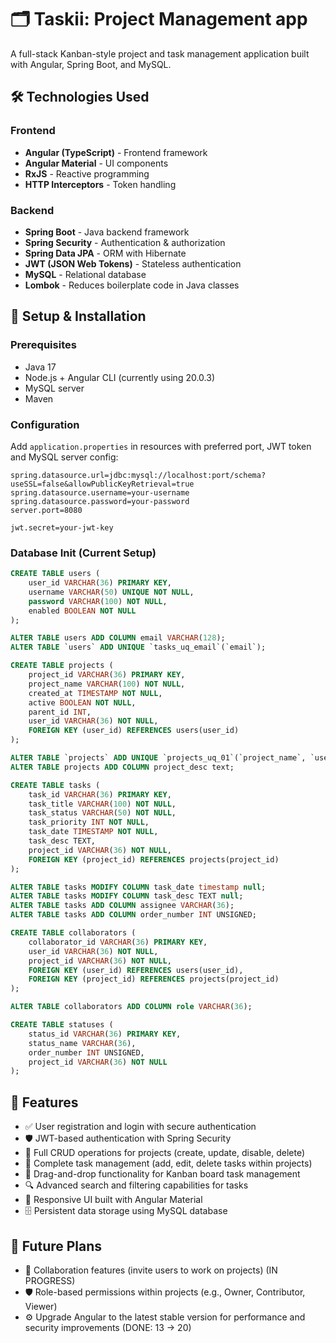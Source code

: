 # 🗂️ Taskii: Project Management app

A full-stack Kanban-style project and task management application built with Angular, Spring Boot, and MySQL.

## 🛠️ Technologies Used

### Frontend
- **Angular (TypeScript)** - Frontend framework
- **Angular Material** - UI components
- **RxJS** - Reactive programming
- **HTTP Interceptors** - Token handling

### Backend
- **Spring Boot** - Java backend framework
- **Spring Security** - Authentication & authorization
- **Spring Data JPA** - ORM with Hibernate
- **JWT (JSON Web Tokens)** - Stateless authentication
- **MySQL** - Relational database
- **Lombok** - Reduces boilerplate code in Java classes

## 🧰 Setup & Installation

### Prerequisites
- Java 17
- Node.js + Angular CLI (currently using 20.0.3)
- MySQL server
- Maven

### Configuration
Add `application.properties` in resources with preferred port, JWT token and MySQL server config:

```properties
spring.datasource.url=jdbc:mysql://localhost:port/schema?useSSL=false&allowPublicKeyRetrieval=true
spring.datasource.username=your-username
spring.datasource.password=your-password
server.port=8080

jwt.secret=your-jwt-key
```

### Database Init (Current Setup)

```sql
CREATE TABLE users (
    user_id VARCHAR(36) PRIMARY KEY,
    username VARCHAR(50) UNIQUE NOT NULL,
    password VARCHAR(100) NOT NULL,
    enabled BOOLEAN NOT NULL
);

ALTER TABLE users ADD COLUMN email VARCHAR(128);
ALTER TABLE `users` ADD UNIQUE `tasks_uq_email`(`email`);

CREATE TABLE projects (
    project_id VARCHAR(36) PRIMARY KEY,
    project_name VARCHAR(100) NOT NULL,
    created_at TIMESTAMP NOT NULL,
    active BOOLEAN NOT NULL,
    parent_id INT,
    user_id VARCHAR(36) NOT NULL,
    FOREIGN KEY (user_id) REFERENCES users(user_id)
);

ALTER TABLE `projects` ADD UNIQUE `projects_uq_01`(`project_name`, `user_id`);
ALTER TABLE projects ADD COLUMN project_desc text;

CREATE TABLE tasks (
    task_id VARCHAR(36) PRIMARY KEY,
    task_title VARCHAR(100) NOT NULL,
    task_status VARCHAR(50) NOT NULL,
    task_priority INT NOT NULL,
    task_date TIMESTAMP NOT NULL,
    task_desc TEXT,
    project_id VARCHAR(36) NOT NULL,
    FOREIGN KEY (project_id) REFERENCES projects(project_id)
);

ALTER TABLE tasks MODIFY COLUMN task_date timestamp null;
ALTER TABLE tasks MODIFY COLUMN task_desc TEXT null;
ALTER TABLE tasks ADD COLUMN assignee VARCHAR(36);
ALTER TABLE tasks ADD COLUMN order_number INT UNSIGNED;

CREATE TABLE collaborators (
    collaborator_id VARCHAR(36) PRIMARY KEY,
    user_id VARCHAR(36) NOT NULL,
    project_id VARCHAR(36) NOT NULL,
    FOREIGN KEY (user_id) REFERENCES users(user_id),
    FOREIGN KEY (project_id) REFERENCES projects(project_id)
);

ALTER TABLE collaborators ADD COLUMN role VARCHAR(36);

CREATE TABLE statuses (
    status_id VARCHAR(36) PRIMARY KEY,
    status_name VARCHAR(36),
    order_number INT UNSIGNED,
    project_id VARCHAR(36) NOT NULL
);

```
## 🚀 Features

- ✅ User registration and login with secure authentication
- 🛡️ JWT-based authentication with Spring Security
- 📁 Full CRUD operations for projects (create, update, disable, delete)
- 📝 Complete task management (add, edit, delete tasks within projects)
- 🎯 Drag-and-drop functionality for Kanban board task management
- 🔍 Advanced search and filtering capabilities for tasks
- 🧩 Responsive UI built with Angular Material
- 🗄️ Persistent data storage using MySQL database

## 🧭 Future Plans

- 👥 Collaboration features (invite users to work on projects) (IN PROGRESS)
- 🛡️ Role-based permissions within projects (e.g., Owner, Contributor, Viewer)
- ⚙️ Upgrade Angular to the latest stable version for performance and security improvements (DONE: 13 -> 20)
